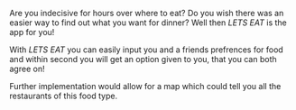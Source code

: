 Are you indecisive for hours over where to eat?
Do you wish there was an easier way to find out what you want for dinner?
Well then *LETS EAT* is the app for you!

With *LETS EAT* you can easily input you and a friends prefrences for food
and within second you will get an option given to you, that you can both agree on!

Further implementation would allow for a map which could tell you all the restaurants of this food type.
